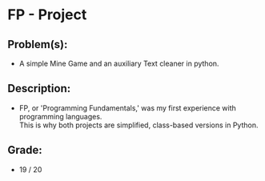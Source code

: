 # FP - Project

## Problem(s): 
- A simple Mine Game and an auxiliary Text cleaner in python.

## Description: 
 - FP, or 'Programming Fundamentals,' was my first experience with programming languages. <br>This is why both projects are simplified, class-based versions in Python.

## Grade: 
 - 19 / 20
   

